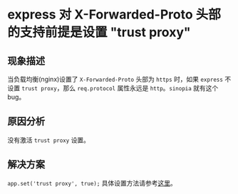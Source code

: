 # express 对 X-Forwarded-Proto 头部的支持前提是设置 "trust proxy"

## 现象描述
当负载均衡(nginx)设置了 `X-Forwarded-Proto` 头部为 `https` 时，如果 `express` 不设置 `trust proxy`，那么 `req.protocol` 属性永远是 `http`。`sinopia` 就有这个bug。

## 原因分析
没有激活 `trust proxy` 设置。

## 解决方案
`app.set('trust proxy', true);`
具体设置方法请参考[这里](https://expressjs.com/zh-cn/guide/behind-proxies.html)。